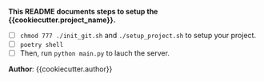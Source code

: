 **This README documents steps to setup the {{cookiecutter.project_name}}.**

- [ ] `chmod 777 ./init_git.sh` and `./setup_project.sh` to setup your project.
- [ ] `poetry shell`
- [ ] Then, run `python main.py` to lauch the server.

**Author**: {{cookiecutter.author}}
